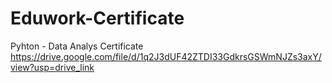 # Eduwork-Certificate
Pyhton - Data Analys Certificate
https://drive.google.com/file/d/1q2J3dUF42ZTDI33GdkrsGSWmNJZs3axY/view?usp=drive_link
